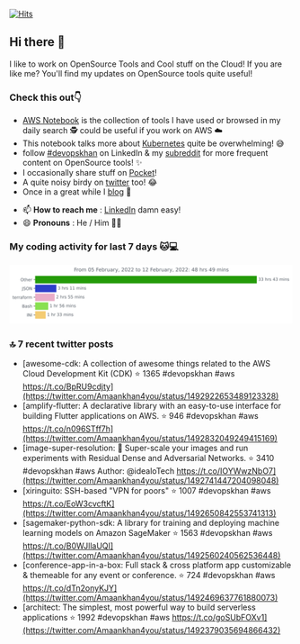 [![Hits](https://hits.seeyoufarm.com/api/count/incr/badge.svg?url=https%3A%2F%2Fgithub.com%2Fakhan4u%2Fhit-counter&count_bg=%2379C83D&title_bg=%23555555&icon=&icon_color=%23E7E7E7&title=visits&edge_flat=false)](https://hits.seeyoufarm.com)

## Hi there 👋

I like to work on OpenSource Tools and Cool stuff on the Cloud! If you are like me? You'll find my updates on OpenSource tools quite useful!

### Check this out👇

* [AWS Notebook](https://histre.com/public/notebooks/dnllyanu/aws/) is the collection of tools I have used or browsed in my daily search 🕵️ could be useful if you work on AWS ☁️
* This notebook talks more about [Kubernetes](https://histre.com/public/notebooks/6uxdvo3y/kubernetes/) quite be overwhelming! 😅
* follow [#devopskhan](https://www.linkedin.com/feed/hashtag/devopskhan/) on LinkedIn & my [subreddit](https://www.reddit.com/r/devopskhan/) for more frequent content on OpenSource tools! ✨
* I occasionally share stuff on [Pocket](https://getpocket.com/@ej6g8d1dp2829A16a9Tf5d4T6bAMp3d8791rejDe86yem3bm4e14ex4fT4dluk29)!
* A quite noisy birdy on [twitter](https://twitter.com/Amaankhan4you) too! 😂
* Once in a great while I [blog](https://linuxparrot.com/) 😬


- 📫 **How to reach me** : [LinkedIn](https://www.linkedin.com/in/amaan-khan-linux-ninja) damn easy!
- 😄 **Pronouns** : He / Him 🤷‍♂️

### My coding activity for last 7 days 🐱💻

<img src="https://github.com/akhan4u/akhan4u/blob/main/images/stat.svg" alt="Amaan's Wakatime Activity!"/>

### 🔝 7 recent twitter posts
<!-- DEVDOJO:START -->
- [awesome-cdk: A collection of awesome things related to the AWS Cloud Development Kit &lpar;CDK&rpar;
⭐️ 1365
#devopskhan #aws
https://t.co/BpRU9cdjty](https://twitter.com/Amaankhan4you/status/1492922653489123328)
- [amplify-flutter: A declarative library with an easy-to-use interface for building Flutter applications on AWS.
⭐️ 946
#devopskhan #aws
https://t.co/n096STff7h](https://twitter.com/Amaankhan4you/status/1492832049249415169)
- [image-super-resolution: 🔎 Super-scale your images and run experiments with Residual Dense and Adversarial Networks.
⭐️ 3410
#devopskhan #aws
Author: @idealoTech
https://t.co/IOYWwzNbO7](https://twitter.com/Amaankhan4you/status/1492741447204098048)
- [xiringuito: SSH-based &quot;VPN for poors&quot;
⭐️ 1007
#devopskhan #aws
https://t.co/EoW3cvcftK](https://twitter.com/Amaankhan4you/status/1492650842553741313)
- [sagemaker-python-sdk: A library for training and deploying machine learning models on Amazon SageMaker
⭐️ 1563
#devopskhan #aws
https://t.co/B0WJllaUQI](https://twitter.com/Amaankhan4you/status/1492560240562536448)
- [conference-app-in-a-box: Full stack &amp; cross platform app customizable &amp; themeable for any event or conference.
⭐️ 724
#devopskhan #aws
https://t.co/dTn2onyKJY](https://twitter.com/Amaankhan4you/status/1492469637761880073)
- [architect: The simplest, most powerful way to build serverless applications
⭐️ 1992
#devopskhan #aws
https://t.co/goSUbFOXv1](https://twitter.com/Amaankhan4you/status/1492379035694866432)
<!-- DEVDOJO:END -->

<!-- ![Amaan's GitHub stats](https://github-readme-stats.vercel.app/api?username=akhan4u&count_private=true&show_icons=true&hide=contribs) -->
